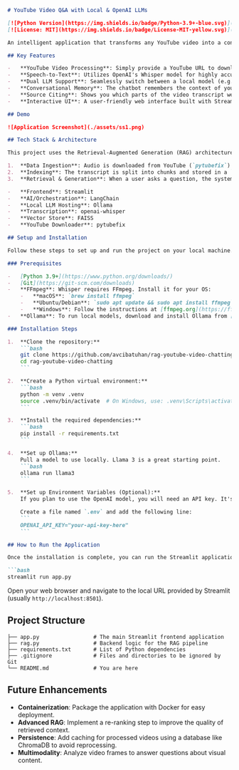 ```markdown
# YouTube Video Q&A with Local & OpenAI LLMs

[![Python Version](https://img.shields.io/badge/Python-3.9+-blue.svg)](https://www.python.org/)
[![License: MIT](https://img.shields.io/badge/License-MIT-yellow.svg)](https://opensource.org/licenses/MIT)

An intelligent application that transforms any YouTube video into a conversational chatbot. You can ask questions about the video's content and get answers generated by either a powerful, private local LLM (via Ollama) or the OpenAI API.

## Key Features

-   **YouTube Video Processing**: Simply provide a YouTube URL to download the video's audio.
-   **Speech-to-Text**: Utilizes OpenAI's Whisper model for highly accurate audio transcription.
-   **Dual LLM Support**: Seamlessly switch between a local model (e.g., Llama 3) via Ollama and an OpenAI model (e.g., GPT-5-Mini).
-   **Conversational Memory**: The chatbot remembers the context of your conversation, allowing for natural follow-up questions.
-   **Source Citing**: Shows you which parts of the video transcript were used to generate the answer.
-   **Interactive UI**: A user-friendly web interface built with Streamlit.

## Demo

![Application Screenshot](./assets/ss1.png)

## Tech Stack & Architecture

This project uses the Retrieval-Augmented Generation (RAG) architecture.

1.  **Data Ingestion**: Audio is downloaded from YouTube (`pytubefix`) and transcribed to text (`openai-whisper`).
2.  **Indexing**: The transcript is split into chunks and stored in a `FAISS` vector store using `LangChain`.
3.  **Retrieval & Generation**: When a user asks a question, the system retrieves relevant chunks from the vector store and feeds them, along with the chat history, to the selected LLM (`Ollama` or `OpenAI`) to generate a context-aware answer.

-   **Frontend**: Streamlit
-   **AI/Orchestration**: LangChain
-   **Local LLM Hosting**: Ollama
-   **Transcription**: openai-whisper
-   **Vector Store**: FAISS
-   **YouTube Downloader**: pytubefix

## Setup and Installation

Follow these steps to set up and run the project on your local machine.

### Prerequisites

-   [Python 3.9+](https://www.python.org/downloads/)
-   [Git](https://git-scm.com/downloads)
-   **FFmpeg**: Whisper requires FFmpeg. Install it for your OS:
    -   **macOS**: `brew install ffmpeg`
    -   **Ubuntu/Debian**: `sudo apt update && sudo apt install ffmpeg`
    -   **Windows**: Follow the instructions at [ffmpeg.org](https://ffmpeg.org/download.html).
-   **Ollama**: To run local models, download and install Ollama from [ollama.com](https://ollama.com/).

### Installation Steps

1.  **Clone the repository:**
    ```bash
    git clone https://github.com/avcibatuhan/rag-youtube-video-chatting.git
    cd rag-youtube-video-chatting
    ```

2.  **Create a Python virtual environment:**
    ```bash
    python -m venv .venv
    source .venv/bin/activate  # On Windows, use: .venv\Scripts\activate
    ```

3.  **Install the required dependencies:**
    ```bash
    pip install -r requirements.txt
    ```

4.  **Set up Ollama:**
    Pull a model to use locally. Llama 3 is a great starting point.
    ```bash
    ollama run llama3
    ```

5.  **Set up Environment Variables (Optional):**
    If you plan to use the OpenAI model, you will need an API key. It's recommended to create a `.env` file in the root directory to store your key.

    Create a file named `.env` and add the following line:
    ```
    OPENAI_API_KEY="your-api-key-here"
    ```

## How to Run the Application

Once the installation is complete, you can run the Streamlit application with the following command:

```bash
streamlit run app.py
```

Open your web browser and navigate to the local URL provided by Streamlit (usually `http://localhost:8501`).

## Project Structure

```.
├── app.py                 # The main Streamlit frontend application
├── rag.py                 # Backend logic for the RAG pipeline
├── requirements.txt       # List of Python dependencies
├── .gitignore             # Files and directories to be ignored by Git
└── README.md              # You are here
```

## Future Enhancements

-   **Containerization**: Package the application with Docker for easy deployment.
-   **Advanced RAG**: Implement a re-ranking step to improve the quality of retrieved context.
-   **Persistence**: Add caching for processed videos using a database like ChromaDB to avoid reprocessing.
-   **Multimodality**: Analyze video frames to answer questions about visual content.

